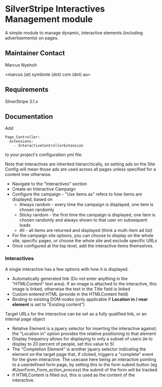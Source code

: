 # SilverStripe Interactives Management module

A simple module to manage dynamic, interactive elements (including advertisements) on pages.

## Maintainer Contact

Marcus Nyeholt

<marcus (at) symbiote (dot) com (dot) au>

## Requirements

SilverStripe 3.1.x

## Documentation

Add

```
Page_Controller:
  extensions:
    - InteractiveControllerExtension
```

to your project's configuration yml file.

Note that interactives are inherited hierarchically, so setting ads on the Site Config
will mean those ads are used across all pages unless specified for a content
tree otherwise.


* Navigate to the "Interactives" section
* Create an Interactive Campaign
* Configure the campaign - "Use items as" refers to how items are displayed, based on
  * Always random - every time the campaign is displayed, one item is chosen randomly
  * Sticky random - the first time the campaign is displayed, one item is chosen randomly and always shown to that user on subsequent loads
  * All - all items are returned and displayed (think a multi-item ad list)
* For the campaign site options, you can choose to display on the whole site, specific pages, or choose the whole site and exclude specific URLs
* Once configured at the top level, add the interactive items themselves. 

### Interactives
  
A single interactive has a few options with how it is displayed. 

* Automatically generated link (Do not enter anything in the "HTMLContent" text area). If an image is attached to the interactive, this image is linked, otherwise the text in the Title field is linked
* Custom entered HTML (provide in the HTMLContent field)
* Binding to existing DOM nodes (only applicable if **Location in / near element** is set to "Existing content")

Target URLs for the interactive can be set as a fully qualified link, or an internal page object

* Relative Element is a jquery selector for inserting the interactive against; the "Location in" option provides the relative positioning to that element
* Display frequency allows for displaying to only a subset of users (ie to display to 20 percent of people, set this value to 5)
* The "Completion Element" is another jquery selector indicating the element on the target page that, if clicked, triggers a "complete" event for the given interactive. The usecase here being an interactive pointing to a userdefined form page, by setting this to the form submit button (eg _#UserForm_Form_action_process_) the submit of the form will be tracked
* If HTMLContent is filled out, this is used as the content of the interactive. 

